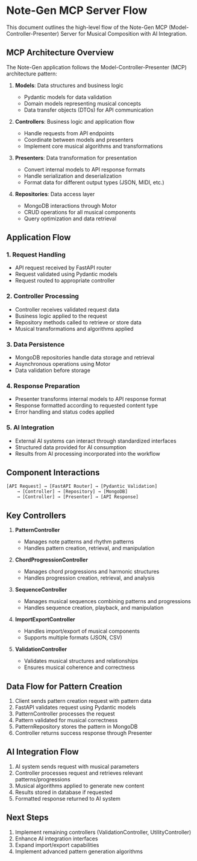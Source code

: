 # Note-Gen MCP Server Flow

This document outlines the high-level flow of the Note-Gen MCP (Model-Controller-Presenter) Server for Musical Composition with AI Integration.

## MCP Architecture Overview

The Note-Gen application follows the Model-Controller-Presenter (MCP) architecture pattern:

1. **Models**: Data structures and business logic
   - Pydantic models for data validation
   - Domain models representing musical concepts
   - Data transfer objects (DTOs) for API communication

2. **Controllers**: Business logic and application flow
   - Handle requests from API endpoints
   - Coordinate between models and presenters
   - Implement core musical algorithms and transformations

3. **Presenters**: Data transformation for presentation
   - Convert internal models to API response formats
   - Handle serialization and deserialization
   - Format data for different output types (JSON, MIDI, etc.)

4. **Repositories**: Data access layer
   - MongoDB interactions through Motor
   - CRUD operations for all musical components
   - Query optimization and data retrieval

## Application Flow

### 1. Request Handling
- API request received by FastAPI router
- Request validated using Pydantic models
- Request routed to appropriate controller

### 2. Controller Processing
- Controller receives validated request data
- Business logic applied to the request
- Repository methods called to retrieve or store data
- Musical transformations and algorithms applied

### 3. Data Persistence
- MongoDB repositories handle data storage and retrieval
- Asynchronous operations using Motor
- Data validation before storage

### 4. Response Preparation
- Presenter transforms internal models to API response format
- Response formatted according to requested content type
- Error handling and status codes applied

### 5. AI Integration
- External AI systems can interact through standardized interfaces
- Structured data provided for AI consumption
- Results from AI processing incorporated into the workflow

## Component Interactions

```
[API Request] → [FastAPI Router] → [Pydantic Validation]
    → [Controller] → [Repository] → [MongoDB]
    → [Controller] → [Presenter] → [API Response]
```

## Key Controllers

1. **PatternController**
   - Manages note patterns and rhythm patterns
   - Handles pattern creation, retrieval, and manipulation

2. **ChordProgressionController**
   - Manages chord progressions and harmonic structures
   - Handles progression creation, retrieval, and analysis

3. **SequenceController**
   - Manages musical sequences combining patterns and progressions
   - Handles sequence creation, playback, and manipulation

4. **ImportExportController**
   - Handles import/export of musical components
   - Supports multiple formats (JSON, CSV)

5. **ValidationController**
   - Validates musical structures and relationships
   - Ensures musical coherence and correctness

## Data Flow for Pattern Creation

1. Client sends pattern creation request with pattern data
2. FastAPI validates request using Pydantic models
3. PatternController processes the request
4. Pattern validated for musical correctness
5. PatternRepository stores the pattern in MongoDB
6. Controller returns success response through Presenter

## AI Integration Flow

1. AI system sends request with musical parameters
2. Controller processes request and retrieves relevant patterns/progressions
3. Musical algorithms applied to generate new content
4. Results stored in database if requested
5. Formatted response returned to AI system

## Next Steps

1. Implement remaining controllers (ValidationController, UtilityController)
2. Enhance AI integration interfaces
3. Expand import/export capabilities
4. Implement advanced pattern generation algorithms

